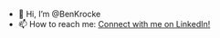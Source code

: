 - 👋 Hi, I’m @BenKrocke
- 📫 How to reach me: [Connect with me on LinkedIn!](https://www.linkedin.com/in/ben-krock%C3%A9-50a098142/)
